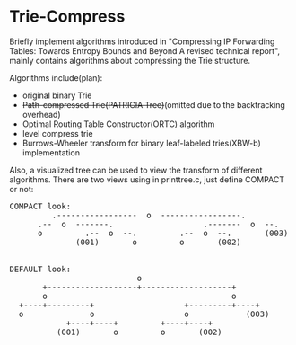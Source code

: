 Trie-Compress
=============

Briefly implement algorithms introduced in "Compressing IP Forwarding Tables: Towards Entropy Bounds and Beyond A revised technical report", mainly contains algorithms about compressing the Trie structure.

Algorithms include(plan):

*   original binary Trie
*   ~~Path-compressed Trie(PATRICIA Tree)~~(omitted due to the backtracking overhead)
*   Optimal Routing Table Constructor(ORTC) algorithm
*   level compress trie
*   Burrows-Wheeler transform for binary leaf-labeled tries(XBW-b) implementation

Also, a visualized tree can be used to view the transform of different algorithms.
There are two views using in printtree.c, just define COMPACT or not:

<pre>
COMPACT look:                                                  
	     .-----------------  o  -----------------.       
	  .--  o  -------.                   .-------  o  --.                           
	  o         .--  o  --.         .--  o  --.       (003)                         
	          (001)       o         o       (002)          
			  

DEFAULT look:
                           o                                                    
       +-------------------+-------------------+                                
       o                                       o                                
  +----+---------+                   +---------+----+                           
  o              o                   o            (003)                         
            +----+----+         +----+----+                                     
          (001)       o         o       (002)       
</pre>		  
